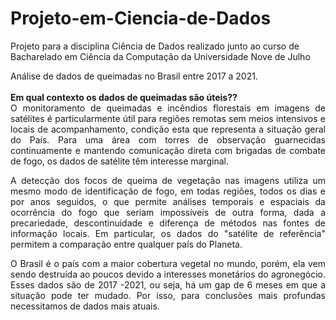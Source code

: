 # Projeto-em-Ciencia-de-Dados
Projeto para a disciplina Ciência de Dados realizado junto ao curso de Bacharelado em Ciência da Computação da Universidade Nove de Julho

<div align=justify>
Análise de dados de queimadas no Brasil entre 2017 a 2021.<br>
<br>
<b>Em qual contexto os dados de queimadas são úteis??</b><br>
O monitoramento de queimadas e incêndios florestais em imagens de satélites é particularmente útil para regiões remotas sem meios intensivos e locais de acompanhamento, condição esta que representa a situação geral do País. Para uma área com torres de observação guarnecidas continuamente e mantendo comunicação direta com brigadas de combate de fogo, os dados de satélite têm interesse marginal.

A detecção dos focos de queima de vegetação nas imagens utiliza um mesmo modo de identificação de fogo, em todas regiões, todos os dias e por anos seguidos, o que permite análises temporais e espaciais da ocorrência do fogo que seriam impossíveis de outra forma, dada a precariedade, descontinuidade e diferença de métodos nas fontes de informação locais. Em particular, os dados do "satélite de referência" permitem a comparação entre qualquer país do Planeta.

 O Brasil é o país com a maior cobertura vegetal no mundo, porém, ela vem sendo destruída ao poucos devido a interesses monetários do agronegócio. Esses dados são de 2017 -2021, ou seja, há um gap de 6 meses em que a situação pode ter mudado. Por isso, para conclusões mais profundas necessitamos de dados mais atuais.
  </div>
